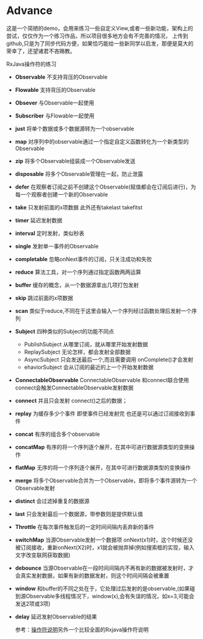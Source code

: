 # Advance
   这是一个简陋的demo，会用来练习一些自定义View,或者一些新功能，架构上的尝试，仅仅作为一个练习作品，所以项目很多地方会有不完善的情况，
   上传到github,只是为了同步代码方便，如果恰巧能给一些新同学以启发，那便是莫大的荣幸了，还望诸君不吝赐教。

       
RxJava操作符的练习

*  __Observable__    不支持背压的Observable
*  __Flowable__      支持背压的Observable
*  __Obsever__       与Observable一起使用
*  __Subscriber__    与Flowable一起使用   
*  __just__          将单个数据或多个数据源转为一个observable
*  __map__           对序列中的observable通过一个指定自定义函数转化为一个新类型的Observable
*  __zip__           将多个Observable组装成一个Observable发送
*  __disposable__    将多个Observable管理在一起，防止泄露
*  __defer__         在观察者订阅之前不创建这个Observable(赋值都会在订阅后进行)，为每一个观察者创建一个新的Observable
*  __take__         只发射前面的x项数据 此外还有takelast  takefitst
*  __timer__        延迟发射数据
*  __interval__     定时发射，类似秒表
*  __single__       发射单一事件的Observable
*  __completable__  忽略onNext事件的订阅，只关注成功和失败
*  __reduce__       算法工具，对一个序列通过指定函数两两运算
*  __buffer__       缓存的概念，从一个数据源拿出几项打包发射
*  __skip__         跳过前面的x项数据
*  __scan__         类似于reduce,不同在于这里会输入一个序列经过函数处理后发射一个序列
*  __Subject__      四种类似的Subject的功能不同点
   * PublishSubject   从哪里订阅，就从哪里开始发射数据
   * ReplaySubject    无论怎样，都会发射全部数据
   * AsyncSubject     只会发送最后一个,而且需要调用 onComplete()才会发射
   * ehaviorSubject  会从订阅的最近的上一个开始发射数据
*  __ConnectableObservable__    ConnectableObservable 和connect联合使用  connect会触发ConnectableObservable发射数据
*  __connect__       并且只会发射 connect()之后的数据；
*  __replay__       为缓存多少个事件 即使事件已经发射完  也还是可以通过订阅接收到事件
*  __concat__       有序的组合多个observable
*  __concatMap__    有序的将一个序列逐个展开，在其中可进行数据源类型的变换操作
*  __flatMap__      无序的将一个序列逐个展开，在其中可进行数据源类型的变换操作
*  __merge__        将多个Observable合并为一个Observable，即将多个事件源转为一个Observable发射
*  __distinct__     会过滤掉重复的数据源
*  __last__         只会发射最后一个数据源，带参数则是提供默认值
*  __Throttle__     在每次事件触发后的一定时间间隔内丢弃新的事件
*  __switchMap__    当源Observable发射一个数据项 onNext(x1)时，这个时候还没被订阅接收，重新onNext(X2)时，x1就会被抛弃掉(例如搜索框的实现，输入文字改变联网获取数据)
*  __debounce__     当源Observable在一段时间间隔内不再有新的数据被发射时，才会真实发射数据，如果有新的数据发射，则这个时间间隔会被重置
*  __window__       和buffer的不同之处在于，它处理过后发射的是observable,(如果碰到源Observable多线程情况下，window(x),会有失误的情况，如x=3,可能会发送2项或3项)
*  __delay__        延迟发射Observable的结果

    参考：[操作符说明](https://www.zhihu.com/question/32209660?sort=created)另外一个比较全面的Rxjava操作符说明